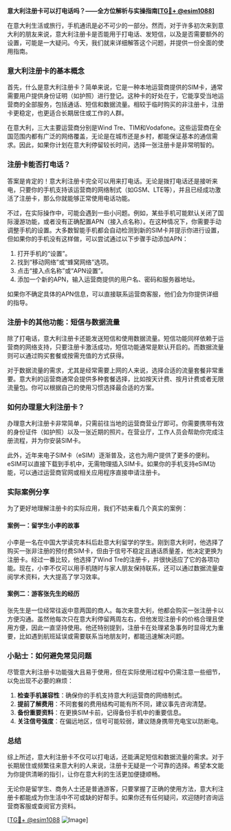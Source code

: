 **意大利注册卡可以打电话吗？——全方位解析与实操指南[[TG💪+ @esim1088](https://t.me/s/esim1088)]**

在意大利生活或旅行，手机通讯是必不可少的一部分。然而，对于许多初次来到意大利的朋友来说，意大利注册卡是否能用于打电话、发短信，以及是否需要额外的设置，可能是一大疑问。今天，我们就来详细解答这个问题，并提供一份全面的使用指南。

### 意大利注册卡的基本概念

首先，什么是意大利注册卡？简单来说，它是一种本地运营商提供的SIM卡，通常需要用户提供身份证明（如护照）进行登记。这种卡的好处在于，它能享受当地运营商的全部服务，包括通话、短信和数据流量。相较于临时购买的非注册卡，注册卡更稳定，也更适合长期居住或工作的人群。

在意大利，三大主要运营商分别是Wind Tre、TIM和Vodafone。这些运营商在全国范围内都有广泛的网络覆盖，无论是在城市还是乡村，都能保证基本的通信需求。因此，如果你计划在意大利停留较长时间，选择一张注册卡是非常明智的。

### 注册卡能否打电话？

答案是肯定的！意大利注册卡完全可以用来打电话。无论是拨打电话还是接听来电，只要你的手机支持该运营商的网络制式（如GSM、LTE等），并且已经成功激活了注册卡，那么你就能够正常使用电话功能。

不过，在实际操作中，可能会遇到一些小问题。例如，某些手机可能默认关闭了国际漫游功能，或者没有正确配置APN（接入点名称）。在这种情况下，你需要手动调整手机的设置。大多数智能手机都会自动检测到新的SIM卡并提示你进行设置，但如果你的手机没有这样做，可以尝试通过以下步骤手动添加APN：

1. 打开手机的“设置”。
2. 找到“移动网络”或“蜂窝网络”选项。
3. 点击“接入点名称”或“APN设置”。
4. 添加一个新的APN，输入运营商提供的用户名、密码和服务器地址。

如果你不确定具体的APN信息，可以直接联系运营商客服，他们会为你提供详细的指导。

### 注册卡的其他功能：短信与数据流量

除了打电话，意大利注册卡还能发送短信和使用数据流量。短信功能同样依赖于运营商的网络支持，只要注册卡激活成功，短信功能通常是默认开启的。而数据流量则可以通过购买套餐或按需充值的方式获得。

对于数据流量的需求，尤其是经常需要上网的人来说，选择合适的流量套餐非常重要。意大利的运营商通常会提供多种套餐选择，比如按天计费、按月计费或者无限流量包。你可以根据自己的使用习惯选择最合适的方案。

### 如何办理意大利注册卡？

办理意大利注册卡非常简单，只需前往当地的运营商营业厅即可。你需要携带有效的身份证件（如护照）以及一张近期的照片。在营业厅，工作人员会帮助你完成注册流程，并为你安装SIM卡。

此外，近年来电子SIM卡（eSIM）逐渐普及，这也为用户提供了更多的便利。eSIM可以直接下载到手机中，无需物理插入SIM卡。如果你的手机支持eSIM功能，可以通过运营商官网或相关应用程序直接申请注册卡。

### 实际案例分享

为了更好地理解注册卡的实际应用，我们不妨来看几个真实的案例：

#### 案例一：留学生小李的故事

小李是一名在中国大学读完本科后赴意大利留学的学生。刚到意大利时，他选择了购买一张非注册的预付费SIM卡，但由于信号不稳定且通话质量差，他决定更换为注册卡。经过一番比较，他选择了Wind Tre的注册卡，并很快适应了它的各项功能。现在，小李不仅可以用手机随时与家人朋友保持联系，还可以通过数据流量查阅学术资料，大大提高了学习效率。

#### 案例二：游客张先生的经历

张先生是一位经常往返中意两国的商人。每次来意大利，他都会购买一张注册卡以方便沟通。虽然他每次只在意大利停留两周左右，但他发现注册卡的价格合理且使用方便，因此一直坚持使用。他还特别提到，注册卡在处理紧急事务时显得尤为重要，比如遇到航班延误或需要联系当地朋友时，都能迅速解决问题。

### 小贴士：如何避免常见问题

尽管意大利注册卡功能强大且易于使用，但在实际使用过程中仍需注意一些细节，以免出现不必要的麻烦：

1. **检查手机兼容性**：确保你的手机支持意大利运营商的网络制式。
2. **提前了解费用**：不同套餐的费用结构可能有所不同，建议事先咨询清楚。
3. **备份重要资料**：在更换SIM卡前，记得备份手机中的重要信息。
4. **关注信号强度**：在偏远地区，信号可能较弱，建议随身携带充电宝以防断电。

### 总结

综上所述，意大利注册卡不仅可以打电话，还能满足短信和数据流量的需求。对于长期居住或频繁往来意大利的人来说，注册卡无疑是一个可靠的选择。希望本文能为你提供清晰的指引，让你在意大利的生活更加便捷顺畅。

无论你是留学生、商务人士还是普通游客，只要掌握了正确的使用方法，意大利注册卡都能成为你生活中不可或缺的好帮手。如果你还有任何疑问，欢迎随时咨询运营商客服或查阅官方资料。

[[TG💪+ @esim1088](https://t.me/s/esim1088) ![Image](https://i.postimg.cc/4NQfJmqS/Snipaste-2025-05-13-00-14-12.png)]
